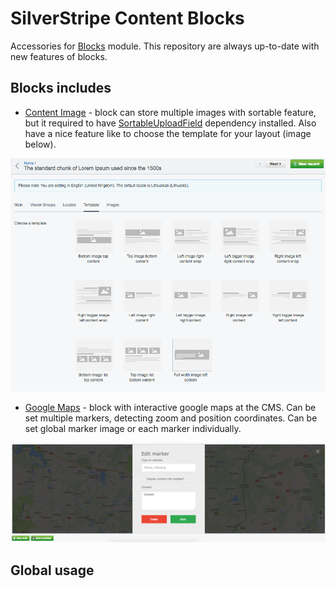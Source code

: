 # SilverStripe Content Blocks

Accessories for [Blocks](https://github.com/sheadawson/silverstripe-blocks) module. This repository are always up-to-date with new features of blocks. 

## Blocks includes

* [Content Image](docs/CONTENT_IMAGE_BLOCK.md) - block can store multiple images with sortable feature, but it required to have [SortableUploadField](https://github.com/bummzack/sortablefile) dependency installed. Also have a nice feature like to choose the template for your layout (image below).

![](docs/images/content-image-01.png)

* [Google Maps](docs/GOOGLE_MAPS_BLOCK.md) - block with interactive google maps at the CMS. Can be set multiple markers, detecting zoom and position coordinates. Can be set global marker image or each marker individually.
 
![](docs/images/maps-block-01.png)

## Global usage

